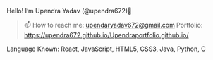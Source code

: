 Hello! I’m Upendra Yadav (@upendra672)👋
 >📫 How to reach me: upendaryadav672@gmail.com
 >Portfolio: https://upendra672.github.io/Upendraportfolio.github.io/

Language Known:
React, JavaScript, HTML5, CSS3, Java, Python, C 

<!-- NodeJS Express.js MongoDB jQuery C++ -->
<!-- - 👀 I’m interested in ...
- 🌱 I’m currently learning ...
- 💞️ I’m looking to collaborate on ...
- 📫 How to reach me ...
 -->
<!---
Upendra672/Upendra672 is a ✨ special ✨ repository because its `README.md` (this file) appears on your GitHub profile.
You can click the Preview link to take a look at your changes.
--->
